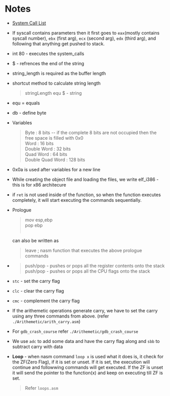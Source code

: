 # Notes

* [System Call List](https://www.informatik.htw-dresden.de/~beck/ASM/syscall_list.html)

* If syscall contains parameters then it first goes to `eax`(mostly contains syscall number), `ebx` (first arg), `ecx` (second arg), `edx` (third arg), and following that anything get pushed to stack.

* int 80 - executes the system_calls

* $ - refrences the end of the string

* string_length is required as the buffer length

* shortcut method to calculate string length
    > stringLength equ $ - string

* equ = equals

* db - define byte

* Variables
    > Byte : 8 bits  -- if the complete 8 bits are not occupied then the free space is filled with 0x0 <br>
    > Word : 16 bits <br>
    > Double Word : 32 bits <br>
    > Quad Word : 64 bits <br>
    > Double Quad Word : 128 bits <br>

* 0x0a is used after variables for a new line

* While creating the object file and loading the files, we write elf_i386 - this is for x86 architecure

* if `ret` is not used inside of the function, so when the function executes completely, it will start executing the commands sequentially.

* Prologue 
    > mov esp,ebp <br>
    > pop ebp <br><br>

    can also be written as <br>
    > leave ; nasm function that executes the above prologue commands <br>

* > push/pop<ad> - pushes or pops all the register contents onto the stack <br>
  > push/pop<fd> - pushes or pops all the CPU flags onto the stack <br>

* `stc` - set the carry flag
* `clc` - clear the carry flag
* `cmc` - complement the carry flag

* If the arithemetic operations generate carry, we have to set the carry using any three commands from above. (refer `./Arithemetic/arith_carry.asm`) 

* For `gdb_crash_course` refer `./Arithemetic/gdb_crash_course`

* We use `adc` to add some data and have the carry flag along and `sbb` to subtract carry with data

* **Loop** - when nasm command `loop x` is used what it does is, it check for the ZF(Zero Flag), if it is set or unset. If it is set, the execution will continue and followwing commands will get executed. If the ZF is unset it will send the pointer to the function(x) and keep on executing till ZF is set.
    > Refer `loops.asm`